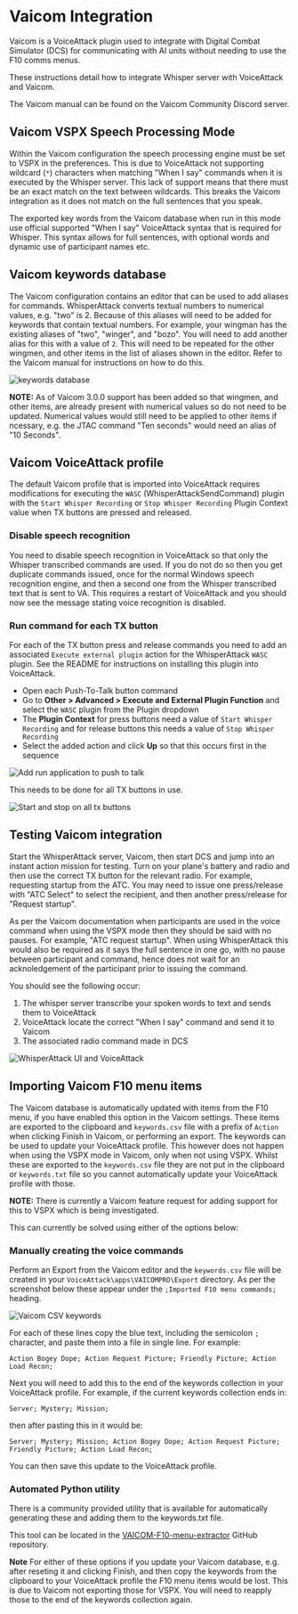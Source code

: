 # Vaicom Integration

Vaicom is a VoiceAttack plugin used to integrate with Digital Combat Simulator (DCS) for communicating with AI units without needing to use the F10 comms menus.

These instructions detail how to integrate Whisper server with VoiceAttack and Vaicom.

The Vaicom manual can be found on the Vaicom Community Discord server.

## Vaicom VSPX Speech Processing Mode

Within the Vaicom configuration the speech processing engine must be set to VSPX in the preferences. This is due to VoiceAttack not supporting
wildcard (`*`) characters when matching "When I say" commands when it is executed by the Whisper server. This lack of support means that there must
be an exact match on the text between wildcards. This breaks the Vaicom integration as it does not match on the full sentences that you speak.

The exported key words from the Vaicom database when run in this mode use official supported "When I say" VoiceAttack syntax that is required for Whisper.
This syntax allows for full sentences, with optional words and dynamic use of participant names etc.

## Vaicom keywords database

The Vaicom configuration contains an editor that can be used to add aliases for commands. WhisperAttack converts textual numbers to numerical values, e.g. "two" is 2. Because of this aliases will need to be added for keywords that contain textual numbers. For example, your wingman has the existing aliases of "two", "winger", and "bozo". You will need to add another alias for this with a value of `2`. This will need to be repeated for the other wingmen, and other items in the list of aliases shown in the editor. Refer to the Vaicom manual for instructions on how to do this.

![keywords database](./screenshots/Vaicom%20keywords%20database.png)

**NOTE:** As of Vaicom 3.0.0 support has been added so that wingmen, and other items, are already present with numerical values so do not need to be updated. Numerical values would still need to be applied to other items if ncessary, e.g. the JTAC command "Ten seconds" would need an alias of "10 Seconds".

## Vaicom VoiceAttack profile

The default Vaicom profile that is imported into VoiceAttack requires modifications for executing the `WASC` (WhisperAttackSendCommand) plugin with the `Start Whisper Recording` or `Stop Whisper Recording` Plugin Context value when TX buttons are pressed and released.

### Disable speech recognition

You need to disable speech recognition in VoiceAttack so that only the Whisper transcribed commands are used. If you do not do so then you get duplicate commands issued, once for the normal Windows speech recognition engine, and then a second one from the Whisper transcribed text that is sent to VA. This requires a restart of VoiceAttack and you should now see the message stating voice recognition is disabled.

### Run command for each TX button

For each of the TX button press and release commands you need to add an associated `Execute external plugin` action for the WhisperAttack `WASC` plugin. See the README for instructions on installing this plugin into VoiceAttack.

- Open each Push-To-Talk button command
- Go to **Other > Advanced > Execute and External Plugin Function** and select the `WASC` plugin from the Plugin dropdown
- The **Plugin Context** for press buttons need a value of `Start Whisper Recording` and for release buttons this needs a value of `Stop Whisper Recording`
- Select the added action and click **Up** so that this occurs first in the sequence

![Add run application to push to talk](./screenshots/Add%20execute%20plugin%20to%20push%20to%20talk.png)

This needs to be done for all TX buttons in use.

![Start and stop on all tx buttons](./screenshots/Start%20and%20stop%20on%20all%20tx%20buttons.png)


## Testing Vaicom integration

Start the WhisperAttack server, Vaicom, then start DCS and jump into an instant action mission for testing. Turn on your plane's battery and radio and then use the correct TX button for the relevant radio. For example, requesting startup from the ATC. You may need to issue one press/release with "ATC Select" to select the recipient, and then another press/release for "Request startup".

As per the Vaicom documentation when participants are used in the voice command when using the VSPX mode then they should be said with no pauses. For example, "ATC request startup". When using WhisperAttack this would also be required as it says the full sentence in one go, with no pause between participant and command, hence does not wait for an acknoledgement of the participant prior to issuing the command.

You should see the following occur:
1. The whisper server transcribe your spoken words to text and sends them to VoiceAttack
1. VoiceAttack locate the correct "When I say" command and send it to Vaicom
1. The associated radio command made in DCS

![WhisperAttack UI and VoiceAttack](./screenshots/WhisperAttack%20UI%20and%20VoiceAttack.png)

## Importing Vaicom F10 menu items

The Vaicom database is automatically updated with items from the F10 menu, if you have enabled this option in the Vaicom settings. These items are exported to the clipboard and `keywords.csv` file with a prefix of `Action` when clicking Finish in Vaicom, or performing an export. The keywords can be used to update your VoiceAttack profile. This however does not happen when using the VSPX mode in Vaicom, only when not using VSPX. Whilst these are exported to the `keywords.csv` file they are not put in the clipboard or `keywords.txt` file so you cannot automatically update your VoiceAttack profile with those.

**NOTE:** There is currently a Vaicom feature request for adding support for this to VSPX which is being investigated.

This can currently be solved using either of the options below:

### Manually creating the voice commands

Perform an Export from the Vaicom editor and the `keywords.csv` file will be created in your `VoiceAttack\apps\VAICOMPRO\Export` directory. As per the screenshot below these appear under the `;Imported F10 menu commands;` heading.

![Vaicom CSV keywords](./screenshots/Vaicom%20CSV%20keywords.png)

For each of these lines copy the blue text, including the semicolon `;` character, and paste them into a file in single line. For example:

```
Action Bogey Dope; Action Request Picture; Friendly Picture; Action Load Recon;
```

Next you will need to add this to the end of the keywords collection in your VoiceAttack profile. For example, if the current keywords collection ends in:

```
Server; Mystery; Mission;
```

then after pasting this in it would be:

```
Server; Mystery; Mission; Action Bogey Dope; Action Request Picture; Friendly Picture; Action Load Recon;
```

You can then save this update to the VoiceAttack profile.

### Automated Python utility

There is a community provided utility that is available for automatically generating these and adding them to the keywords.txt file.

This tool can be located in the [VAICOM-F10-menu-extractor](https://github.com/slaxor505/VAICOM-F10-menu-extractor) GitHub repository.

**Note** For either of these options if you update your Vaicom database, e.g. after reseting it and clicking Finish, and then copy the keywords from the clipboard to your VoiceAttack profile the F10 menu items would be lost. This is due to Vaicom not exporting those for VSPX. You will need to reapply those to the end of the keywords collection again.
